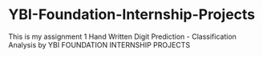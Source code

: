 # YBI-Foundation-Internship-Projects
This is my assignment 1 Hand Written Digit Prediction - Classification Analysis by YBI FOUNDATION INTERNSHIP PROJECTS
